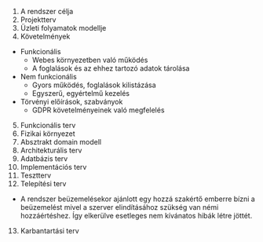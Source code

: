 1. A rendszer célja
2. Projektterv
3. Üzleti folyamatok modellje
4. Követelmények
 - Funkcionális
	- Webes környezetben való működés
	- A foglalások és az ehhez tartozó adatok tárolása
 - Nem funkcionális
	- Gyors működés, foglalások kilistázása
	- Egyszerű, egyértelmű kezelés
 - Törvényi előírások, szabványok
	- GDPR követelményeinek való megfelelés
5. Funkcionális terv
6. Fizikai környezet
7. Absztrakt domain modell
8. Architekturális terv
9. Adatbázis terv
10. Implementációs terv
11. Tesztterv
12. Telepítési terv
 - A rendszer beüzemelésekor ajánlott egy hozzá szakértő emberre bízni a beüzemelést mivel a szerver elindításához szükség van némi hozzáértéshez.
	Így elkerülve esetleges nem kívánatos hibák létre jöttét.
13. Karbantartási terv